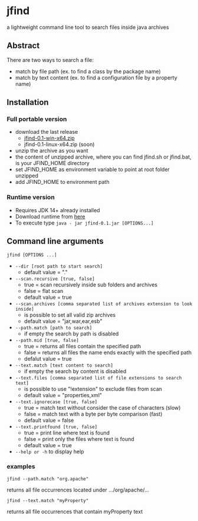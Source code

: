 # jfind
a lightweight command line tool to search files inside java archives

## Abstract

There are two ways to search a file:

* match by file path (ex. to find a class by the package name)
* match by text content (ex. to find a configuration file by a property name)

## Installation

### Full portable version

* download the last release
  * [jfind-0.1-win-x64.zip](https://github.com/IntelMaxC/jfind/releases/download/JFInd-0.1/jfind-0.1-win-x64.zip)
  * jfind-0.1-linux-x64.zip (soon)
* unzip the archive as you want
* the content of unzipped archive, where you can find jfind.sh or jfind.bat, is your JFIND_HOME directory
* set JFIND_HOME as environment variable to point at root folder unzipped
* add JFIND_HOME to environment path

### Runtime version

* Requires JDK 14+ already installed
* Download runtime from [here](https://github.com/IntelMaxC/jfind/releases/download/JFInd-0.1/jfind-0.1.jar)
* To execute type `java - jar jfind-0.1.jar [OPTIONS...]`

## Command line arguments

`jfind [OPTIONS ...]`

* `--dir [root path to start search]`
  * default value = "."
* `--scan.recursive [true, false]`
  * true = scan recursively inside sub folders and archives
  * false = flat scan
  * default value = true
* `--scan.archives [comma separated list of archives extension to look inside]`
  * is possible to set all valid zip archives
  * default value = "jar,war,ear,esb"
* `--path.match [path to search]`
  * if empty the search by path is disabled
* `--path.mid [true, false]`
  * true = returns all files contain the specified path
  * false = returns all files the name ends exactly with the specified path
  * defalut value = true
* `--text.match [text content to search]`
  * if empty the search by content is disabled
* `--text.files [comma separated list of file extensions to search text]`
  * is possible to use "!extension" to exclude files from scan
  * default value = "properties,xml"
* `--text.ignorecase [true, false]`
  * true = match text without consider the case of characters (slow)
  * false = match text with a byte per byte comparison (fast)
  * default value = false
* `--text.printfound [true, false]`
  * true = print line where text is found
  * false = print only the files where text is found
  * default value = true
* `--help or -h` to display help

### examples

`jfind --path.match "org.apache"`

returns all file occurrences located under .../org/apache/...

`jfind --text.match "myProperty"`

returns all file occurrences that contain myProperty text



